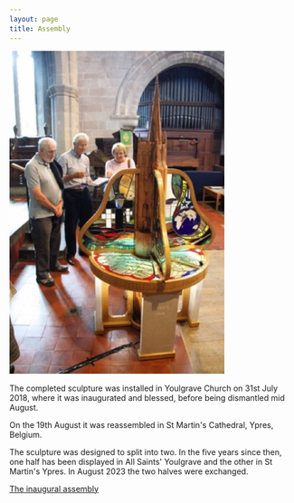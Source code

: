 ```yaml
---
layout: page
title: Assembly
---
```


![](/assets/images/home/MG_7264-filtered.jpg)

The completed sculpture was installed in Youlgrave Church on 31st July 2018, where it was inaugurated and blessed,  before being dismantled mid August.

On the 19th August it was reassembled in St Martin's Cathedral, Ypres, Belgium.

The sculpture was designed to split into two. In the five years since then, one half has been displayed in All Saints' Youlgrave and the other in St Martin's Ypres. In August 2023 the two halves were exchanged.

[The inaugural assembly](
http://www.youtube.com/watch?v=Ibal5EGBJ3c)

